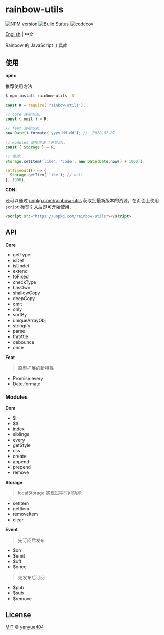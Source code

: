 # rainbow-utils

[![NPM version](https://img.shields.io/npm/v/rainbow-utils.svg?style=flat)](https://www.npmjs.com/package/rainbow-utils) [![Build Status](https://travis-ci.org/rainbow-design/rainbow-utils.svg?branch=master)](https://travis-ci.org/rainbow-design/rainbow-utils) [![codecov](https://codecov.io/gh/rainbow-design/rainbow-utils/branch/master/graph/badge.svg)](https://codecov.io/gh/rainbow-design/rainbow-utils)

[English](https://github.com/rainbow-design/rainbow-utils/blob/master/README_zh.md) | 中文

Rainbow 的 JavaScript 工具库

## 使用

**npm:**

推荐使用方法

```bash
$ npm install rainbow-utils -S
```

```js
const R = require('rainbow-utils');

// core 使用方法:
const { omit } = R;

// feat 使用方式:
new Date().formate('yyyy-MM-dd'); //  2020-07-07

// modules 使用方法 (先导出):
const { Storage } = R;

// 使用:
Storage.setItem('like', 'code', new Date(Date.now() + 1000));

setTimeout(() => {
  Storage.getItem('like'); // null
}, 1000);
```

**CDN:**

还可以通过 [unpkg.com/rainbow-utils](https://unpkg.com/rainbow-utils) 获取到最新版本的资源，在页面上使用 `script` 标签引入后即可开始使用.

```html
<script src="https://unpkg.com/rainbow-utils"></script>
```

## API

**Core**

- getType
- isDef
- isUndef
- extend
- toFixed
- checkType
- hasOwn
- shallowCopy
- deepCopy
- omit
- only
- sortBy
- uniqueArrayObj
- stringify
- parse
- throttle
- debounce
- once

**Feat**

> 原型扩展的新特性

- Promise.every
- Date.formate

### Modules

**Dom**

- \$
- \$\$
- index
- siblings
- every
- getStyle
- css
- create
- append
- prepend
- remove

**Storage**

> localStorage 实现过期时间功能

- setItem
- getItem
- removeItem
- clear

**Event**

> 先订阅后发布

- \$on
- \$emit
- \$off
- \$once

> 先发布后订阅

- \$pub
- \$sub
- \$remove

## License

[MIT](LICENSE) © [yanyue404](https://github.com/yanyue404)
